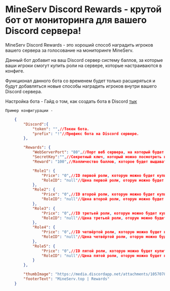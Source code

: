 # MineServ Discord Rewards - крутой бот от мониторинга для вашего Discord сервера!

MineServ Discord Rewards - это хороший способ наградить игроков вашего сервера за голосование на мониторинге MineServ.

Данный бот добавит на ваш Discord сервер систему баллов, за которые ваши игроки смогут купить роли на сервере, которые настраиваются в конфиге.

Функционал данного бота со временем будет только расширяться и будут добавляться новые способы наградить игроков внутри вашего Discord сервера.

Настройка бота -
    Гайд о том, как создать бота в Discord [тык](./CreateBot.md)

    Пример конфигурации -
    
```json
    {
        "Discord":{
            "token": "",//Токен бота.
            "prefix": "!"//Префикс бота на Discord сервере.
        },

        "Rewards": {
            "WebServerPort": "80",//Порт веб сервера, на который будет отправлять запросы MineServ (обязательно открытый).
            "SecretKey":"",//Секретный ключ, который можно посмотреть на странице редактирования проекта.
            "Reward": "100",//Колличество баллов, которое будет выдаваться игроку за 1 голос.

            "Role1": {
                "Price": "0",//ID первой роли, которую можно будет купить за баллы.
                "RoleID": "null"//Цена первой роли, оторую можно будет купить за баллы. Если стоит null, то бот не будет учитывать данную роль!
            },
            "Role2": {
                "Price": "0",//ID второй роли, которую можно будет купить за баллы.
                "RoleID": "null"//Цена второй роли, оторую можно будет купить за баллы. Если стоит null, то бот не будет учитывать данную роль!
            },
            "Role3": {
                "Price": "0",//ID третьей роли, которую можно будет купить за баллы.
                "RoleID": "null"//Цена третьей роли, оторую можно будет купить за баллы. Если стоит null, то бот не будет учитывать данную роль!
            },
            "Role4": {
                "Price": "0",//ID четвёртой роли, которую можно будет купить за баллы.
                "RoleID": "null"//Цена четвёртой роли, оторую можно будет купить за баллы. Если стоит null, то бот не будет учитывать данную роль!
            },
            "Role5": {
                "Price": "0",//ID пятой роли, которую можно будет купить за баллы.
                "RoleID": "null"//Цена пятой роли, оторую можно будет купить за баллы. Если стоит null, то бот не будет учитывать данную роль!
            }
        },

        "thumbImage": "https://media.discordapp.net/attachments/1057078822375264349/1066034808523866223/WoWqWgf5J4U.png",
        "footerText": "MineServ.top | Rewards"
    }
```